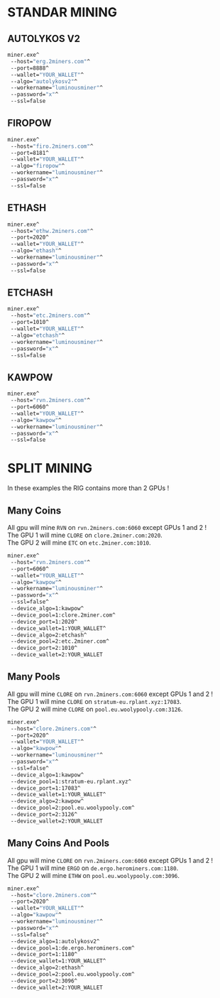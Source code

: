 # STANDAR MINING

## AUTOLYKOS V2
```bat
miner.exe^
 --host="erg.2miners.com"^
 --port=8888^
 --wallet="YOUR_WALLET"^
 --algo="autolykosv2"^
 --workername="luminousminer"^
 --password="x"^
 --ssl=false
```

## FIROPOW
```bat
miner.exe^
 --host="firo.2miners.com"^
 --port=8181^
 --wallet="YOUR_WALLET"^
 --algo="firopow"^
 --workername="luminousminer"^
 --password="x"^
 --ssl=false
```

## ETHASH
```bat
miner.exe^
 --host="ethw.2miners.com"^
 --port=2020^
 --wallet="YOUR_WALLET"^
 --algo="ethash"^
 --workername="luminousminer"^
 --password="x"^
 --ssl=false
```

## ETCHASH
```bat
miner.exe^
 --host="etc.2miners.com"^
 --port=1010^
 --wallet="YOUR_WALLET"^
 --algo="etchash"^
 --workername="luminousminer"^
 --password="x"^
 --ssl=false
```

## KAWPOW
```bat
miner.exe^
 --host="rvn.2miners.com"^
 --port=6060^
 --wallet="YOUR_WALLET"^
 --algo="kawpow"^
 --workername="luminousminer"^
 --password="x"^
 --ssl=false
```

# SPLIT MINING
In these examples the RIG contains more than 2 GPUs !

## Many Coins
All gpu will mine `RVN` on `rvn.2miners.com:6060` except GPUs 1 and 2 !  
The GPU 1 will mine `CLORE` on `clore.2miner.com:2020`.  
The GPU 2 will mine `ETC` on `etc.2miner.com:1010`.
```bat
miner.exe^
 --host="rvn.2miners.com"^
 --port=6060^
 --wallet="YOUR_WALLET"^
 --algo="kawpow"^
 --workername="luminousminer"^
 --password="x"^
 --ssl=false^
 --device_algo=1:kawpow^
 --device_pool=1:clore.2miner.com^
 --device_port=1:2020^
 --device_wallet=1:YOUR_WALLET^
 --device_algo=2:etchash^
 --device_pool=2:etc.2miner.com^
 --device_port=2:1010^
 --device_wallet=2:YOUR_WALLET
```

## Many Pools
All gpu will mine `CLORE` on `rvn.2miners.com:6060` except GPUs 1 and 2 !  
The GPU 1 will mine `CLORE` on `stratum-eu.rplant.xyz:17083`.  
The GPU 2 will mine `CLORE` on `pool.eu.woolypooly.com:3126`.
```bat
miner.exe^
 --host="clore.2miners.com"^
 --port=2020^
 --wallet="YOUR_WALLET"^
 --algo="kawpow"^
 --workername="luminousminer"^
 --password="x"^
 --ssl=false^
 --device_algo=1:kawpow^
 --device_pool=1:stratum-eu.rplant.xyz^
 --device_port=1:17083^
 --device_wallet=1:YOUR_WALLET^
 --device_algo=2:kawpow^
 --device_pool=2:pool.eu.woolypooly.com^
 --device_port=2:3126^
 --device_wallet=2:YOUR_WALLET
```

## Many Coins And Pools
All gpu will mine `CLORE` on `rvn.2miners.com:6060` except GPUs 1 and 2 !  
The GPU 1 will mine `ERGO` on `de.ergo.herominers.com:1180`.  
The GPU 2 will mine `ETHW` on `pool.eu.woolypooly.com:3096`.
```bat
miner.exe^
 --host="clore.2miners.com"^
 --port=2020^
 --wallet="YOUR_WALLET"^
 --algo="kawpow"^
 --workername="luminousminer"^
 --password="x"^
 --ssl=false^
 --device_algo=1:autolykosv2^
 --device_pool=1:de.ergo.herominers.com^
 --device_port=1:1180^
 --device_wallet=1:YOUR_WALLET^
 --device_algo=2:ethash^
 --device_pool=2:pool.eu.woolypooly.com^
 --device_port=2:3096^
 --device_wallet=2:YOUR_WALLET
```
